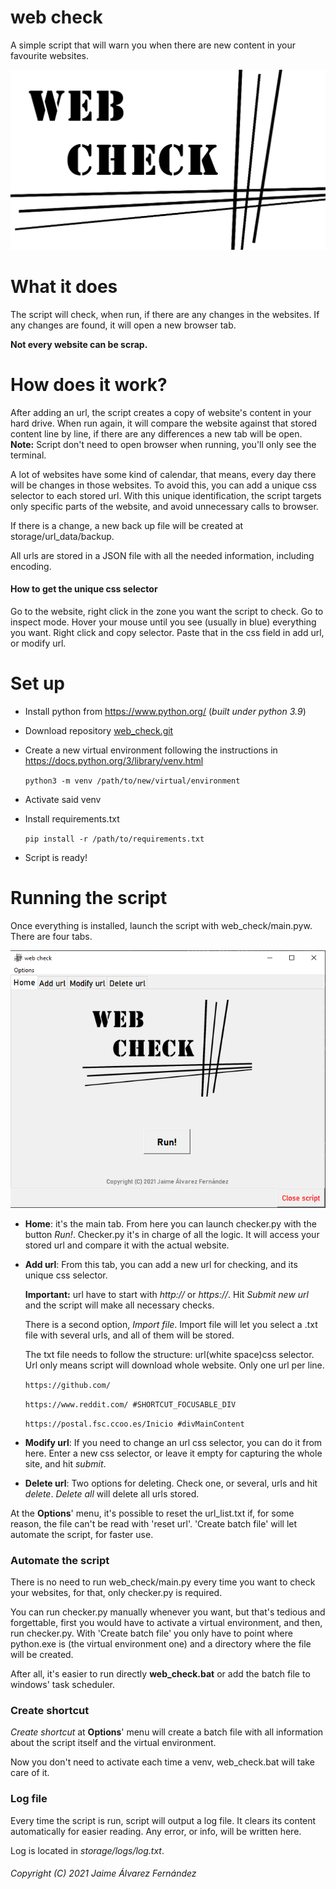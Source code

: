 # web check
 A simple script that will warn you when there are new content in your favourite websites.

![logo](image/logo_new.png)

# What it does
The script will check, when run, if there are any changes in the websites. If any changes are found, it will open a new 
browser tab. 

**Not every website can be scrap.**
# How does it work?
After adding an url, the script creates a copy of website's content in your hard drive.
When run again, it will compare the website against that stored content line by line, if there are any differences a new tab
will be open.
**Note:** Script don't need to open browser when running, you'll only see the terminal.

A lot of websites have some kind of calendar, that means, every day there will be changes in those websites. To avoid this, 
you can add a unique css selector to each stored url. With this unique identification, the script targets only specific 
parts of the website, and avoid unnecessary calls to browser.

If there is a change, a new back up file will be created at storage/url_data/backup.

All urls are stored in a JSON file with all the needed information, including encoding.

#### How to get the unique css selector
Go to the website, right click in the zone you want the script to check. Go to inspect mode.
Hover your mouse until you see (usually in blue) everything you want. Right click and copy selector.
Paste that in the css field in add url, or modify url.

# Set up
- Install python from https://www.python.org/ (_built under python 3.9_)
- Download repository [web_check.git](https://github.com/Jaime-alv/web_check.git)

- Create a new virtual environment following the instructions in https://docs.python.org/3/library/venv.html

    `python3 -m venv /path/to/new/virtual/environment`
- Activate said venv
- Install requirements.txt

    `pip install -r /path/to/requirements.txt`
- Script is ready!
# Running the script
Once everything is installed, launch the script with web_check/main.pyw. There are four tabs.

![home](image/doc/home.png?raw=true)
- **Home**: it's the main tab. From here you can launch checker.py with the button _Run!_. Checker.py it's in charge of all 
the logic. It will access your stored url and compare it with the actual website.
- **Add url**: From this tab, you can add a new url for checking, and its unique css selector.

  **Important:** url have to start with _http://_ or _https://_. Hit _Submit new url_ and the script will make all
  necessary checks.

  There is a second option, _Import file_.
  Import file will let you select a .txt file with several urls, and all of them will be stored.

  The txt file needs to follow the structure: url(white space)css selector. Url only means script will download whole website. 
Only one url per line.
  
  `https://github.com/`
  
  `https://www.reddit.com/ #SHORTCUT_FOCUSABLE_DIV`
  
  `https://postal.fsc.ccoo.es/Inicio #divMainContent`

- **Modify url**: If you need to change an url css selector, you can do it from here. Enter a new css selector, or leave it
empty for capturing the whole site, and hit _submit_.
- **Delete url**: Two options for deleting. Check one, or several, urls and hit _delete_. _Delete all_ will delete all urls stored.

At the **Options**' menu, it's possible to reset the url_list.txt if, for some reason, the file can't be read with 'reset url'.
'Create batch file' will let automate the script, for faster use.
### Automate the script
There is no need to run web_check/main.py every time you want to check your websites, for that, only checker.py is required.

You can run checker.py manually whenever you want, but that's tedious and forgettable, first you would have to activate 
a virtual environment, and then, run checker.py.
With 'Create batch file' you only have to point where python.exe is (the virtual environment one) and a directory where 
the file will be created.

After all, it's easier to run directly **web_check.bat** or add the batch file to windows' task scheduler.
### Create shortcut
_Create shortcut_ at **Options**' menu will create a batch file with all information about the script itself 
and the virtual environment. 

Now you don't need to activate each time a venv, web_check.bat will take care of it.
### Log file
Every time the script is run, script will output a log file. It clears its content automatically for easier reading.
Any error, or info, will be written here.

Log is located in _storage/logs/log.txt_. 


###### Copyright (C) 2021 Jaime Álvarez Fernández
